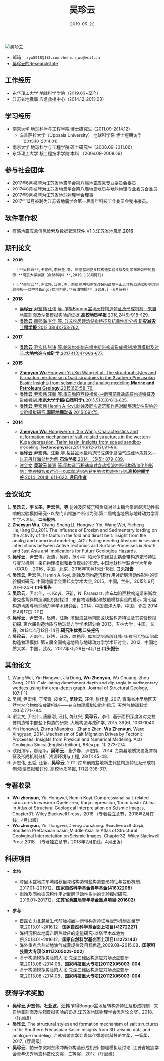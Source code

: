 ﻿---
title: 吴珍云
date: 2019-05-22
tags:
    - 用户
authors:
    - 吴珍云
images:
    - WuZhenYun.jpg
---

<div class="row author-list">
    <div class="col-xs-6 col-sm-3 col-md-3 col-lg-3">
          <img src="WuZhenYun.jpg" alt="吴珍云" class="img-circle">
    </div>
</div>

- 邮箱： `zyw5918@163.com` `zhenyun_wu@ecit.cn`  
- [吴珍云的ResearchGate](https://www.researchgate.net/profile/Wu_Zhenyun)


## 工作经历
- 东华理工大学 地球科学学院（2019.03~至今）
- 江苏省地震局 应急救援中心（2014.12-2019.03）

## 学习经历
- 南京大学 地球科学与工程学院 博士研究生（2011.09-2014.12）
    - 乌普萨拉大学（Uppsala University） 地球科学系 博士短期访学（2013.10-2014.01） 
- 南京大学 地球科学与工程学院 硕士研究生（2008.09-2011.06）
- 东华理工大学 核工程技术学院 本科 （2004.09-2008.06）



## 参与社会团体
- 2017年6月被聘为江苏省地震学会第八届地震应急专业委员会委员
- 2017年8月被聘为江苏省地震学会第八届地震地质与地球物理专业委员会委员
- 2017年9月被聘为江苏省地球物理学会理事
- 2017年12月被聘为江苏省地震学会第一届青年科技工作委员会秘书委员。

## 软件著作权
- 有感地震应急信息检索及数据管理软件 V1.0.江苏省地震局.**2016**


## **期刊论文**

- **2019**  

      - [**吴珍云**,尹宏伟,李长圣,等. 断陷盆地正反转构造实验模拟及对茅东断裂带的启示.**南京大学学报（自然科学）**,2019.](8月待刊)  

      - [**吴珍云**,尹宏伟,汪伟,等. 断层倾角和剥蚀对裂陷盆地中正反转构造演化影响的实验模拟——以中非Bongor盆地为例.**石油物探**，2019.] (6月待刊)


- **2018**  

     - [**吴珍云**,尹宏伟,汪伟,等. 乍得Bongor盆地反转构造特征及形成机制—来自地震剖面及沙箱模拟实验的证据.**高校地质学报** 2018,24(6):918-929.](http://t.cn/E99oHO2)
     - [**吴珍云**,章熙海,李佳,等. 江苏农居建筑结构特征及抗震性能分析.**防灾减灾工程学报** 2018,38(4):753-762.](http://t.cn/E99agWc)

- **2017**  

     - [**吴珍云**,尹宏伟,张涛,等.帕米尔突刺东缘冲断带构造形成机制:物理模拟及讨论.**大地构造与成矿学**,2017,41(04):663-677.](http://t.cn/E999UTw)


- **2015**  
  
     - [**Zhenyun Wu**,Hongwei Yin,Xin Wang,et al. The structural styles and formation mechanism of salt structures in the Southern Precaspian Basin: Insights from seismic data and analog modeling.**Marine and Petroleum Geology**,2015(62):58-76.](https://doi.org/10.1016/j.marpetgeo.2015.01.010)
     - [**吴珍云**,尹宏伟,汪新,等.库车坳陷西段褶皱-冲断带前缘盐底辟构造特征及形成机制.**南京大学学报(自然科学)**,2015,51(03):612-625.](http://t.cn/E990zrA)
     - [**吴珍云**,尹宏伟,Hemin A.Koyi.剥蚀及同构造沉积作用对断层活动性影响的实验模拟研究.**国际地震动态**,2015(09):75.](http://t.cn/E99Wmz9)

- **2014**  
     - [**Zhenyun Wu**, Hongwei Yin, Xin Wang. Characteristics and deformation mechanism of salt-related structures in the western Kuqa depression, Tarim basin: Insights from scaled sandbox modeling.**Tectonophysics**,2014(612-613),81-96.](https://doi.org/10.1016/j.tecto.2013.11.040)
     - [**吴珍云**,尹宏伟，汪新,等.裂谷盆地盐构造形成演化及油气成藏地质意义—以苏丹红海盆地为例.**石油学报**,2014，35(5): 879-889.](http://www.syxb-cps.com.cn/CN/Y2014/V35/I5/879)
     - [谢会文,**吴珍云**,能源,等.同构造沉积速率对含盐褶皱冲断带构造演化的影响：物理模拟和讨论—以库车坳陷西秋里塔格构造带为例.**高校地质学报**,2014, 20(4): 611-622. **通讯作者**](http://t.cn/E99smeK)

## **会议论文**

1. **吴珍云，李长圣，尹宏伟，等**.剥蚀及区域沉积负载对盆山耦合带断裂活动性影响的实验模拟研究--以龙门山褶皱冲断带为例.第二届构造地质与地球动力学青年学术论坛，**口头报告**.
2. **Zhenyun Wu**, Chang-Sheng LI, Hongwei Yin, Wang Wei, Yicheng He,Hang Du,2017. The influence of Erosion and Sedimentary loading on the activity of the faults in the fold and thrust belt: insight from the analog and numerical modeling. AGU Falling meeting Abstract in session interactions between Active Tectonics and Surface Processes in South and East Asia and Implications for Future Geological Hazards.
3. **吴珍云**，尹宏伟，张涛，吴闯，范小平. 帕米尔东缘盆山耦合带构造变形特征与变形机制：来自物理模拟和数值模拟的启示. 中国地球科学联合学术年会（CGU）, 2016 , 中国，北京，2016年10月15日-18日. **口头报告**
4. **吴珍云**, 尹宏伟, Hemin A.Koyi. 剥蚀及同构造沉积作用对断层活动性影响的实验模拟研究. 中国地震学会第15次学术大会, 2015，中国，兰州，2015年9月20日-24日.**口头报告**
5. **吴珍云**，尹宏伟，H. Koyi，汪新，N. Faramarz. 库车坳陷西秋构造带米斯坎塔克盐背斜构造演化机制探讨：来自物理模拟和数值模拟实验的启示. 第七届构造地质与地球动力学学术研讨会，2014，中国海洋大学，中国，青岛,2014年4月17日-20日.
6. **吴珍云**，尹宏伟，赵博，汪新. 滨里海盆地南部区块盐构造特征及其实验模拟初探. 第六届构造地质与地球动力学学术研讨会,2013，吉林大学，中国，长春, 2013年4月12日-14日.**研究生优秀口头报告**
7. **吴珍云**，尹宏伟，赵博，汪新，龚艳萍. 库车坳陷西段拜城-吐孜阿瓦特凹陷盐构造物理模拟. 第五届全国构造地质与地球动力学学术研讨会，2012，中国地质大学，中国，武汉，2012年3月29日-4月1日.**口头报告**

## **其他论文**
1. Wang Wei, Yin Hongwei, Jia Dong, **Wu Zhenyun**, Wu Chuang, Zhou Peng, 2018. Calculating detachment depth and dip angle in sedimentary wedges using the area–depth graph. Journal of Structural Geology, 107:1-11.
2. 吴闯, 尹宏伟, 于常青, 皮金云, **吴珍云**, 汪伟, 张佳星, 2017. 青海省木里地区天然气水合物构造成藏机制——来自物理模拟实验的启示. 天然气地球科学, 28(5):771-784.
3. 谢会文, 尹宏伟, 唐雁刚, 汪伟, 魏红兴, **吴珍云**，李伟. 基于面积深度法对克拉苏构造带中部盐下构造的研究. 大地构造与成矿学, 2015, 39(6), 1033-1040.
4. Yin Hongwei, Zheng Mianping，Zhang Zhen, **Wu Zhenyun**, Wang Xingyuan, 2014. Mechanism of Salt Migration Driven by Tectonic Processes: Insights from Physical and Numerical Modeling. Acta Geologica Sinica (English Edition), 88(supp. 1): 273–274.
5. 欧阳海军，廖绍平，**吴珍云**，董少春，尹宏伟，2014. 龙南县地质灾害发育特征及形成机制分析. 资源环境与工程, 28(1): 45-48.
6. 尹宏伟, 王哲, 汪新，**吴珍云**, 2011. 库车前陆盆地新生代盐构造特征及形成机制:物理模拟和讨论. 高校地质学报, 17(2):308-317.

## **专著收录**
- **Wu zhenyun**, Yin Hongwei, Hemin Koyi. Compressional salt-related structures in western Quele area, Kuqa depression, Tarim basin, China. In Atlas of Structural Geological Interpretation on Seismic Images, Chapter31. Wiley Blackwell Press，2018.（专著独立章节，2018年2月在线，4月出版）
- **Wu zhenyun**, Yin Hongwei, Zheng Junzhang. Reactive salt diapir, Southern PreCaspian basin, Middle Asia. In Atlas of Structural Geological Interpretation on Seismic Images, Chapter32. Wiley Blackwell Press,2018. （专著独立章节，2018年2月在线，4月出版）


## 科研项目

- **主持**

    - 塔里木盆地库车坳陷秋里塔格构造带盐构造变形特征与变形机制，2017.01~2019.12，**国家自然科学基金青年基金(41602208)**
    - 剥蚀及同构造沉积作用对断层活动性影响的实验模拟研究，2016.01~2017.12，**江苏省地震局青年基金重点项目(201602)**

- **参与**

    - 西昆仑山北麓新生代前陆褶皱冲断带构造特征与变形机制定量研究,2013.01~2016.12，**国家自然科学基金面上项目(41272227)**
    - 海相沉积盆地膏岩层热效应的定量研究-以塔里木盆地为例,2013.01~2016.12，**国家自然科学基金面上项目(41272143)**	
    - 海外重点含盐盆地油气成藏规律及目标优选,2009.08~2015.08，**国家科技重大专项(2011ZX05029-002)**
    - 基于构造模拟实验的大北-克深三维区构造应力场及应变研究,2013.08~2014.08，**国家科技重大专项(2011ZX05003-004)**
    - 基于构造模拟实验的大北-克深三维区构造应力场及应变研究,2013.08~2014.08，**国家科技重大专项(2011ZX05003-004)**

## 获得学术奖励
- **吴珍云,尹宏伟，杜业波，汪伟**,乍得Bongor盆地反转构造特征及形成机制--来自地震剖面及沙箱模拟实验的证据.江苏省地球物理学会优秀论文奖，2018.（厅局级）
- **吴珍云**, The structural styles and formation mechanism of salt structures in the Southern Precaspian Basin: insights from 3D seismic data and analogue modeling. 江苏省地震学会青年优秀地震科技论文奖，一等奖，2017.（厅局级）
- **吴珍云**，帕米尔突刺东缘冲断带构造形成机制: 物理模拟及讨论. 江苏省地震学会青年优秀地震科技论文奖，二等奖，2017.（厅局级）


